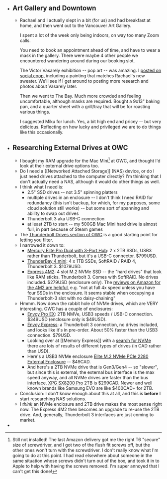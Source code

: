 - ## Art Gallery and Downtown
	- Rachael and I actually slept in a bit (for us) and had breakfast at home, and then went out to the Vancouver Art Gallery.
	  
	  I spent a lot of the week only being indoors, on way too many Zoom calls.
	  
	  You need to book an appointment ahead of time, and have to wear a mask in the gallery. There were maybe 4 other people we encountered wandering around during our booking slot. 
	  
	  The Victor Vasarely exhibition -- pop art -- was amazing. I [posted on social.coop](https://social.coop/@bmann/105210203333395681), including a painting that matches Rachael's new sweater. We'll see if I get around to posting more research and photos about Vasarely later.
	  
	  Then we went to The Bay. Much more crowded and feeling uncomfortable, although masks are required. Bought a 9x13" baking pan, and a quarter sheet with a grill/tray that will be for roasting various things.
	  
	  I suggested Miku for lunch. Yes, a bit high end and pricey -- but very delicious. Reflecting on how lucky and privileged we are to do things like this occasionally.
- ## Researching External Drives at OWC
	- I bought my RAM upgrade for the Mac Mini[^notinstalled] at OWC, and thought I'd look at their external drive options too.
	- Do I need a [[Networked Attached Storage]] (NAS) device, or do I just need drives attached to the computer directly? I'm thinking that I don't actually need a NAS, although it would do other things as well.
	- I think what I need is:
	  * 2.5" SSD drives -- not 3.5" spinning platters
	  * multiple drives in an enclosure -- I don't think I need RAID for redundancy (this isn't backup, for which, for my purposes, some cloud solution still works) -- but some sort of spanning and ability to swap out drives
	  * Thunderbolt 3 aka USB-C connection
	  * at least 2TB to start -- my 500GB Mac Mini hard drive is almost full, in part because of Steam games
	- The [Thunderbolt Drives section of OWC](https://eshop.macsales.com/shop/thunderbolt/thunderbolt-external-drives) is a good starting point for letting you filter.
	- I narrowed it down to:
		- [Mercury Elite Pro Dual with 3-Port Hub](https://eshop.macsales.com/item/OWC/MEDCH7S04/): 2 x 2TB SSDs, USB3 rather than Thunderbolt, but it's a USB-C connector. $799USD.
		- [ThunderBay 4 mini](https://eshop.macsales.com/item/OWC/TB3QMSRS04TP/): 4 x 1TB SSDs, SoftRAID / RAID 4, Thunderbolt 3. $1079USD.
		- [Express 4M2](https://eshop.macsales.com/item/OWC/TB3EX4M2SL/): 4 slot M.2 NVMe SSD -- the "hard drives" that look like RAM sticks. Thunderbolt 3. Comes with SoftRAID. No drives included. $279USD (enclosure only). The [reviews on Amazon for the 4M2 are helpful](https://www.amazon.ca/OWC-Express-4M2-4-Slot-Enclosure-OWCTB3EX4M2SL/dp/B07G5MHBW1/), e.g. "not at full 4x speed unless you have four SSDs in the enclosure. It seems stable when occupying a Thunderbolt-3 slot with no daisy-chaining"
	- Hmmm. Now down the rabbit hole of NVMe drives, which are VERY interesting. OWC has a couple of enclosures:
		- [Envoy Pro EX](https://eshop.macsales.com/item/OWC/ENVPROC2N20/): 2TB NMVe, USB3 speeds / USB-C connection. $349USD (enclosure only is $49USD).
		- [Envoy Express](https://eshop.macsales.com/item/OWC/TB3ENVXP00/): a Thunderbolt 3 connection, no drives included, and looks like it's in pre-order. About 50% faster than the USB3 connection. $79USD.
		- Looking over at [[Memory Express]] with a [search for NVMe](https://www.memoryexpress.com/Search/Products?Search=NVMe) there are lots of results of different types of drives (in CAD rather than USD).
		- Here's a USB3 NVMe enclosure [Elite
		  M.2 NVMe PCIe 2280 External Enclosure](https://www.memoryexpress.com/Products/MX76993) -- $49CAD.
		- And here's a 2TB NVMe drive that is Gen3/Gen4 -- so "slower", but since this is external, the external bus interface is the max speed anyway, and all NVMe drives are faster than the bus interface. [XPG SX8200 Pro](https://www.memoryexpress.com/Products/MX78633) 2TB is $299CAD. Newer and well known brands like Samsung EVO are like $400CAD+ for 2TB.
	- Conclusion: I don't know enough about this at all, and this is **before** I start researching NAS solutions.
	- I _think_ an NVMe enclosure and 2TB drive makes the most sense right now. The Express 4M2 then becomes an upgrade to re-use the 2TB drive. And, generally, Thunderbolt 3 interfaces are just coming to market.
- [^notinstalled]: Still not installed! The last Amazon delivery got me the right T6 "secure" size of screwdriver, and I got two of the flush fit screws off, but the other ones won't turn with the screwdriver. I don't really know what I'm going to do at this point. I had read elsewhere about someone in the same situation whose screws didn't turn out of the box, and took it in to Apple to help with having the screws removed. I'm super annoyed that I can't get this done!